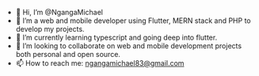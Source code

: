 - 👋 Hi, I’m @NgangaMichael
- 👀 I’m a web and mobile developer using Flutter, MERN stack and PHP to develop my projects.
- 🌱 I’m currently learning typescript and going deep into flutter.
- 💞️ I’m looking to collaborate on web and mobile development projects both personal and open source.
- 📫 How to reach me: ngangamichael83@gmail.com 

<!---
NgangaMichael/NgangaMichael is a ✨ special ✨ repository because its `README.md` (this file) appears on your GitHub profile.
You can click the Preview link to take a look at your changes.
--->
